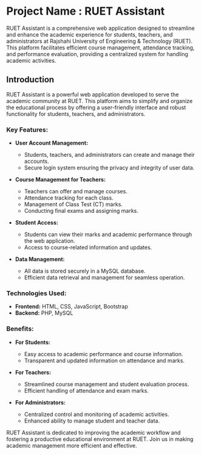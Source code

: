 # Project Name : RUET Assistant

RUET Assistant is a comprehensive web application designed to streamline and enhance the academic experience for students, teachers, and administrators at Rajshahi University of Engineering & Technology (RUET). This platform facilitates efficient course management, attendance tracking, and performance evaluation, providing a centralized system for handling academic activities.

## Introduction

RUET Assistant is a powerful web application developed to serve the academic community at RUET. This platform aims to simplify and organize the educational process by offering a user-friendly interface and robust functionality for students, teachers, and administrators. 

### Key Features:

- **User Account Management:** 
  - Students, teachers, and administrators can create and manage their accounts.
  - Secure login system ensuring the privacy and integrity of user data.

- **Course Management for Teachers:**
  - Teachers can offer and manage courses.
  - Attendance tracking for each class.
  - Management of Class Test (CT) marks.
  - Conducting final exams and assigning marks.

- **Student Access:**
  - Students can view their marks and academic performance through the web application.
  - Access to course-related information and updates.

- **Data Management:**
  - All data is stored securely in a MySQL database.
  - Efficient data retrieval and management for seamless operation.

### Technologies Used:

- **Frontend:** HTML, CSS, JavaScript, Bootstrap
- **Backend:** PHP, MySQL

### Benefits:

- **For Students:**
  - Easy access to academic performance and course information.
  - Transparent and updated information on attendance and marks.

- **For Teachers:**
  - Streamlined course management and student evaluation process.
  - Efficient handling of attendance and exam marks.

- **For Administrators:**
  - Centralized control and monitoring of academic activities.
  - Enhanced ability to manage student and teacher data.

RUET Assistant is dedicated to improving the academic workflow and fostering a productive educational environment at RUET. Join us in making academic management more efficient and effective.
